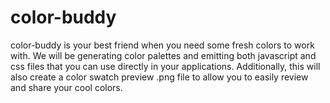 # color-buddy

color-buddy is your best friend when you need some fresh colors to work with. We will be generating color palettes and emitting both javascript and css files that you can use directly in your applications. Additionally, this will also create a color swatch preview .png file to allow you to easily review and share your cool colors.
